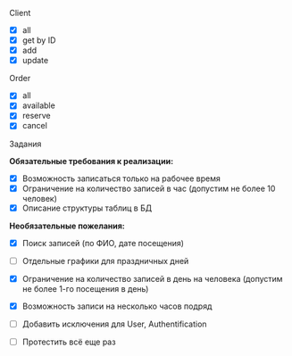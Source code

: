 Client
- [x] all
- [x] get by ID
- [x] add
- [x] update

Order

- [x] all
- [x] available
- [x] reserve
- [x] cancel

Задания

**Обязательные требования к реализации:**
- [x] Возможность записаться только на рабочее время
- [x] Ограничение на количество записей в час (допустим не более 10 человек)
- [x] Описание структуры таблиц в БД

**Необязательные пожелания:**
- [x] Поиск записей (по ФИО, дате посещения)
- [ ] Отдельные графики для праздничных дней
- [x] Ограничение на количество записей в день на человека (допустим не более 1-го посещения в день)
- [x] Возможность записи на несколько часов подряд

- [ ] Добавить исключения для User, Authentification
- [ ] Протестить всё еще раз